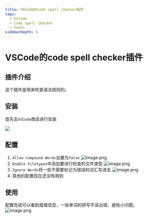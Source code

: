 ```yaml
---
title: VSCode的code spell checker插件
tags: 
  - VSCode
  - code spell checker
  - tools
sidebarDepth: 5
---
```

# VSCode的code spell checker插件

## 插件介绍
这个插件是用来检查语法规则的。

## 安装
首先去`VSCode`商店进行安装

![](https://upload-images.jianshu.io/upload_images/6100773-a24206444f498bd2.png?imageMogr2/auto-orient/strip%7CimageView2/2/w/1240)

## 配置
1.  `Allow Compound Words`设置为`false`
![image.png](https://upload-images.jianshu.io/upload_images/6100773-6e8befd940071b74.png?imageMogr2/auto-orient/strip%7CimageView2/2/w/1240)
2. `Enable Filetypes`中添加要进行检查的文件类型
![image.png](https://upload-images.jianshu.io/upload_images/6100773-e01dff64b4989e2e.png?imageMogr2/auto-orient/strip%7CimageView2/2/w/1240)
3. `Ignore Words`将一些不需要标记为错误的词汇写进去
![image.png](https://upload-images.jianshu.io/upload_images/6100773-6646d5129b6b1b11.png?imageMogr2/auto-orient/strip%7CimageView2/2/w/1240)
4. 其他的配置现在还没有用到

## 使用
配置完成可以看到报错信息，一些单词的拼写不该出错，避免小问题。
![image.png](https://upload-images.jianshu.io/upload_images/6100773-f6a26b5c51ed3b3a.png?imageMogr2/auto-orient/strip%7CimageView2/2/w/1240)


<Vssue :options="{ locale: 'zh' }"/>